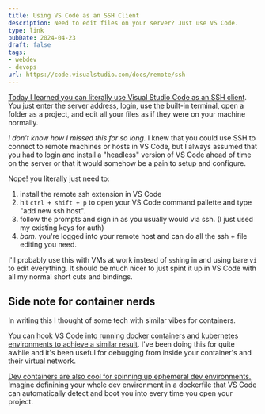 ```yaml
---
title: Using VS Code as an SSH Client
description: Need to edit files on your server? Just use VS Code.
type: link
pubDate: 2024-04-23
draft: false
tags:
- webdev
- devops
url: https://code.visualstudio.com/docs/remote/ssh
---
```


[Today I learned you can literally use Visual Studio Code as an SSH client](https://code.visualstudio.com/docs/remote/ssh). You just enter the server address, login, use the built-in terminal, open a folder as a project, and edit all your files as if they were on your machine normally.

*I don't know how I missed this for so long.* I knew that you could use SSH to connect to remote machines or hosts in VS Code, but I always assumed that you had to login and install a "headless" version of VS Code ahead of time on the server or that it would somehow be a pain to setup and configure.

Nope! you literally just need to: 

1. install the remote ssh extension in VS Code
2. hit `ctrl + shift + p` to open your VS Code command pallette and type "add new ssh host". 
3. follow the prompts and sign in as you usually would via ssh. (I just used my existing keys for auth)
4. *bam*. you're logged into your remote host and can do all the ssh + file editing you need.

I'll probably use this with VMs at work instead of `ssh`ing in and using bare `vi` to edit everything. It should be much nicer to just spint it up in VS Code with all my normal short cuts and bindings.  

## Side note for container nerds

In writing this I thought of some tech with similar vibes for containers.

[You can hook VS Code into running docker containers and kubernetes environments to achieve a similar result](https://code.visualstudio.com/docs/devcontainers/attach-container#:~:text=To%20attach%20to%20a%20Docker,you%20want%20to%20connect%20to.). I've been doing this for quite awhile and it's been useful for debugging from inside your container's and their virtual network.

[Dev containers are also cool for spinning up ephemeral dev environments.](https://code.visualstudio.com/docs/devcontainers/create-dev-container) Imagine definining your whole dev environment in a dockerfile that VS Code can automatically detect and boot you into every time you open your project.